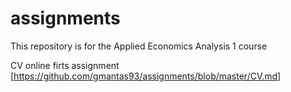 # assignments
This repository is for the Applied Economics Analysis 1 course 

CV online firts assignment [https://github.com/gmantas93/assignments/blob/master/CV.md]
